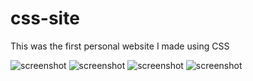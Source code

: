 # css-site

This was the first personal website I made using CSS

![screenshot](https://i.imgur.com/b0hcAOr.png)
![screenshot](https://i.imgur.com/fLZc35H.png)
![screenshot](https://i.imgur.com/4vV1IZF.png)
![screenshot](https://i.imgur.com/NBMCQul.png)
